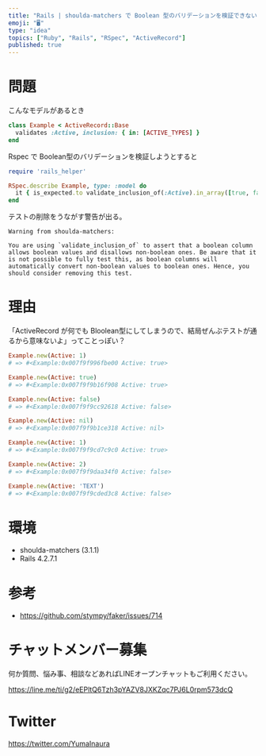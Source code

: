 ```yaml
---
title: "Rails | shoulda-matchers で Boolean 型のバリデーションを検証できない"
emoji: "🖥"
type: "idea"
topics: ["Ruby", "Rails", "RSpec", "ActiveRecord"]
published: true
---
```


# 問題

こんなモデルがあるとき

```rb
class Example < ActiveRecord::Base
  validates :Active, inclusion: { in: [ACTIVE_TYPES] }
end
```

Rspec で Boolean型のバリデーションを検証しようとすると

```rb
require 'rails_helper'

RSpec.describe Example, type: :model do
  it { is_expected.to validate_inclusion_of(:Active).in_array([true, false])  }
end
```

テストの削除をうながす警告が出る。

```
Warning from shoulda-matchers:

You are using `validate_inclusion_of` to assert that a boolean column
allows boolean values and disallows non-boolean ones. Be aware that it
is not possible to fully test this, as boolean columns will
automatically convert non-boolean values to boolean ones. Hence, you
should consider removing this test.
```

# 理由

「ActiveRecord が何でも Bloolean型にしてしまうので、結局ぜんぶテストが通るから意味ないよ」ってことっぽい？

```rb
Example.new(Active: 1)
# => #<Example:0x007f9f996fbe00 Active: true>

Example.new(Active: true)
# => #<Example:0x007f9f9b16f908 Active: true>

Example.new(Active: false)
# => #<Example:0x007f9f9cc92618 Active: false>

Example.new(Active: nil)
# => #<Example:0x007f9f9b1ce318 Active: nil>

Example.new(Active: 1)
# => #<Example:0x007f9f9cd7c9c0 Active: true>

Example.new(Active: 2)
# => #<Example:0x007f9f9daa34f0 Active: false>

Example.new(Active: 'TEXT')
# => #<Example:0x007f9f9cded3c8 Active: false>

```



# 環境

-  shoulda-matchers (3.1.1)
- Rails 4.2.7.1

# 参考

- https://github.com/stympy/faker/issues/714








<!-- Update From Qiita API -->

# チャットメンバー募集


何か質問、悩み事、相談などあればLINEオープンチャットもご利用ください。

https://line.me/ti/g2/eEPltQ6Tzh3pYAZV8JXKZqc7PJ6L0rpm573dcQ





# Twitter


https://twitter.com/YumaInaura


<!-- Update From Qiita API -->


